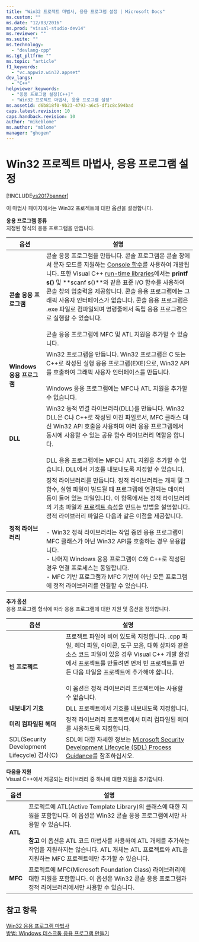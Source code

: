 ```yaml
---
title: "Win32 프로젝트 마법사, 응용 프로그램 설정 | Microsoft Docs"
ms.custom: ""
ms.date: "12/03/2016"
ms.prod: "visual-studio-dev14"
ms.reviewer: ""
ms.suite: ""
ms.technology: 
  - "devlang-cpp"
ms.tgt_pltfrm: ""
ms.topic: "article"
f1_keywords: 
  - "vc.appwiz.win32.appset"
dev_langs: 
  - "C++"
helpviewer_keywords: 
  - "응용 프로그램 설정[C++]"
  - "Win32 프로젝트 마법사, 응용 프로그램 설정"
ms.assetid: d6b818f0-9b23-4793-a6c5-df1c8c594bad
caps.latest.revision: 10
caps.handback.revision: 10
author: "mikeblome"
ms.author: "mblome"
manager: "ghogen"
---
```

# Win32 프로젝트 마법사, 응용 프로그램 설정
[!INCLUDE[vs2017banner](../assembler/inline/includes/vs2017banner.md)]

이 마법사 페이지에서는 Win32 프로젝트에 대한 옵션을 설정합니다.  
  
 **응용 프로그램 종류**  
 지정된 형식의 응용 프로그램을 만듭니다.  
  
|옵션|설명|  
|--------|--------|  
|**콘솔 응용 프로그램**|콘솔 응용 프로그램을 만듭니다.  콘솔 프로그램은 콘솔 창에서 문자 모드를 지원하는 [Console 함수](https://msdn.microsoft.com/en-us/library/ms813137.aspx)를 사용하여 개발됩니다.  또한 Visual C\+\+ [run\-time libraries](../c-runtime-library/c-run-time-library-reference.md)에서는 **printf s\(\)** 및 **scanf s\(\)**와 같은 표준 I\/O 함수를 사용하여 콘솔 창의 입출력을 제공합니다.  콘솔 응용 프로그램에는 그래픽 사용자 인터페이스가 없습니다.  콘솔 응용 프로그램은 .exe 파일로 컴파일되며 명령줄에서 독립 응용 프로그램으로 실행할 수 있습니다.<br /><br /> 콘솔 응용 프로그램에 MFC 및 ATL 지원을 추가할 수 있습니다.|  
|**Windows 응용 프로그램**|Win32 프로그램을 만듭니다.  Win32 프로그램은 C 또는 C\+\+로 작성된 실행 응용 프로그램\(EXE\)으로, Win32 API를 호출하여 그래픽 사용자 인터페이스를 만듭니다.<br /><br /> Windows 응용 프로그램에는 MFC나 ATL 지원을 추가할 수 없습니다.|  
|**DLL**|Win32 동적 연결 라이브러리\(DLL\)를 만듭니다.  Win32 DLL은 C나 C\+\+로 작성된 이진 파일로서, MFC 클래스 대신 Win32 API 호출을 사용하며 여러 응용 프로그램에서 동시에 사용할 수 있는 공유 함수 라이브러리 역할을 합니다.<br /><br /> DLL 응용 프로그램에는 MFC나 ATL 지원을 추가할 수 없습니다.  DLL에서 기호를 내보내도록 지정할 수 있습니다.|  
|**정적 라이브러리**|정적 라이브러리를 만듭니다.  정적 라이브러리는 개체 및 그 함수, 실행 파일이 빌드될 때 프로그램에 연결되는 데이터 등이 들어 있는 파일입니다.  이 항목에서는 정적 라이브러리의 기초 파일과 [프로젝트 속성](../ide/property-pages-visual-cpp.md)을 만드는 방법을 설명합니다.  정적 라이브러리 파일은 다음과 같은 이점을 제공합니다.<br /><br /> -   Win32 정적 라이브러리는 작업 중인 응용 프로그램이 MFC 클래스가 아닌 Win32 API를 호출하는 경우 유용합니다.<br />-   나머지 Windows 응용 프로그램이 C와 C\+\+로 작성된 경우 연결 프로세스는 동일합니다.<br />-   MFC 기반 프로그램과 MFC 기반이 아닌 모든 프로그램에 정적 라이브러리를 연결할 수 있습니다.|  
  
 **추가 옵션**  
 응용 프로그램 형식에 따라 응용 프로그램에 대한 지원 및 옵션을 정의합니다.  
  
|옵션|설명|  
|--------|--------|  
|**빈 프로젝트**|프로젝트 파일이 비어 있도록 지정합니다.  .cpp 파일, 헤더 파일, 아이콘, 도구 모음, 대화 상자와 같은 소스 코드 파일이 있을 경우 Visual C\+\+ 개발 환경에서 프로젝트를 만들려면 먼저 빈 프로젝트를 만든 다음 파일을 프로젝트에 추가해야 합니다.<br /><br /> 이 옵션은 정적 라이브러리 프로젝트에는 사용할 수 없습니다.|  
|**내보내기 기호**|DLL 프로젝트에서 기호를 내보내도록 지정합니다.|  
|**미리 컴파일된 헤더**|정적 라이브러리 프로젝트에서 미리 컴파일된 헤더를 사용하도록 지정합니다.|  
|SDL\(Security Development Lifecycle\) 검사\(C\)|SDL에 대한 자세한 정보는 [Microsoft Security Development Lifecycle \(SDL\)  Process Guidance](84aed186-1d75-4366-8e61-8d258746bopq)를 참조하십시오.|  
  
 **다음을 지원**  
 Visual C\+\+에서 제공되는 라이브러리 중 하나에 대한 지원을 추가합니다.  
  
|옵션|설명|  
|--------|--------|  
|**ATL**|프로젝트에 ATL\(Active Template Library\)의 클래스에 대한 지원을 포함합니다.  이 옵션은 Win32 콘솔 응용 프로그램에서만 사용할 수 있습니다.<br /><br /> **참고** 이 옵션은 ATL 코드 마법사를 사용하여 ATL 개체를 추가하는 작업을 지원하지는 않습니다.  ATL 개체는 ATL 프로젝트와 ATL을 지원하는 MFC 프로젝트에만 추가할 수 있습니다.|  
|**MFC**|프로젝트에 MFC\(Microsoft Foundation Class\) 라이브러리에 대한 지원을 포함합니다.  이 옵션은 Win32 콘솔 응용 프로그램과 정적 라이브러리에서만 사용할 수 있습니다.|  
  
## 참고 항목  
 [Win32 응용 프로그램 마법사](../windows/win32-application-wizard.md)   
 [방법: Windows 데스크톱 응용 프로그램 만들기](../Topic/How%20to:%20Create%20a%20Windows%20Desktop%20Application.md)